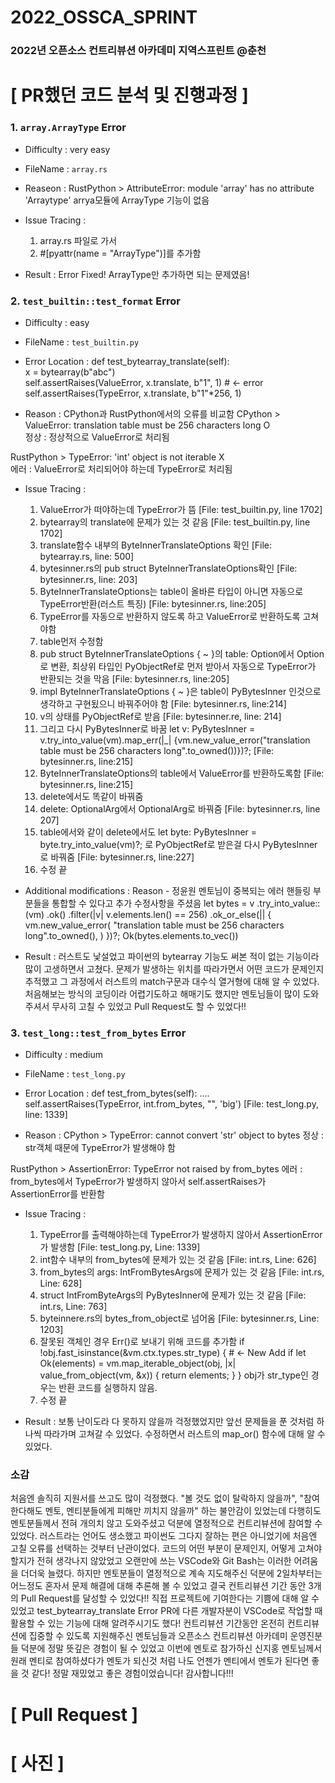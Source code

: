 # 2022_OSSCA_SPRINT
### 2022년 오픈소스 컨트리뷰션 아카데미 지역스프린트 @춘천

# [ PR했던 코드 분석 및 진행과정 ]
### 1. `array.ArrayType` Error
- Difficulty : very easy

- FileName : `array.rs` 

- Reaseon : RustPython > AttributeError: module 'array' has no attribute 'Arraytype'
            arrya모듈에 ArrayType 기능이 없음
            
- Issue Tracing :
  1. array.rs 파일로 가서
  2. #[pyattr(name = "ArrayType")]를 추가함

- Result : Error Fixed! ArrayType만 추가하면 되는 문제였음!

### 2. `test_builtin::test_format` Error
- Difficulty : easy

- FileName : `test_builtin.py`

- Error Location :
def test_bytearray_translate(self): <br>
        x = bytearray(b"abc") <br>
        self.assertRaises(ValueError, x.translate, b"1", 1) # <- error <br>
        self.assertRaises(TypeError, x.translate, b"1"*256, 1)
        
- Reason : CPython과 RustPython에서의 오류를 비교함
CPython > ValueError: translation table must be 256 characters long O <br>
정상 : 정상적으로 ValueError로 처리됨 

RustPython > TypeError: 'int' object is not iterable X <br>
에러 : ValueError로 처리되어야 하는데 TypeError로 처리됨

- Issue Tracing :
  1. ValueError가 떠야하는데 TypeError가 뜸    [File: test_builtin.py, line 1702]
  2. bytearray의 translate에 문제가 있는 것 같음    [File: test_builtin.py, line 1702]
  3. translate함수 내부의 ByteInnerTranslateOptions 확인    [File: bytearray.rs, line: 500]
  4. bytesinner.rs의 pub struct ByteInnerTranslateOptions확인    [File: bytesinner.rs, line: 203]
  5. ByteInnerTranslateOptions는 table이 올바른 타입이 아니면 자동으로 TypeError반환(러스트 특징)    [File: bytesinner.rs, line:205]
  6. TypeError를 자동으로 반환하지 않도록 하고 ValueError로 반환하도록 고쳐야함 
  7. table먼저 수정함
  8. pub struct ByteInnerTranslateOptions { ~ }의 table: Option<PyBytesInner>에서 Option<PyObjectRef>로 변환, 최상위 타입인 PyObjectRef로 먼저 받아서
    자동으로 TypeError가 반환되는 것을 막음    [File: bytesinner.rs, line:205]
  9. impl ByteInnerTranslateOptions { ~ }은 table이 PyBytesInner 인것으로 생각하고 구현됬으니 바꿔주어야 함    [File: bytesinner.rs, line:214]
  10. v의 상태를 PyObjectRef로 받음    [File: bytesinner.re, line: 214]
  11. 그리고 다시 PyBytesInner로 바꿈    let v: PyBytesInner = v.try_into_value(vm).map_err(|_| {vm.new_value_error("translation table must be 256 characters long".to_owned())})?;    [File: bytesinner.rs, line:215]
  12. ByteInnerTranslateOptions의 table에서 ValueError를 반환하도록함    [File: bytesinner.rs, line:215]
  13. delete에서도 똑같이 바꿔줌
  14. delete: OptionalArg<PyBytesInner>에서 OptionalArg<PyObjectRef>로 바꿔줌    [File: bytesinner.rs, line 207]
  15. table에서와 같이 delete에서도 let byte: PyBytesInner = byte.try_into_value(vm)?; 로 PyObjectRef로 받은걸 다시 PyBytesInner로 바꿔줌 [File: bytesinner.rs, line:227]
  16. 수정 끝
  
- Additional modifications : 
  Reason - 정윤원 멘토님이 중복되는 에러 핸들링 부분들을 통합할 수 있다고 추가 수정사항을 주셨음 
  let bytes = v
                    .try_into_value::<PyBytesInner>(vm)
                    .ok()
                    .filter(|v| v.elements.len() == 256)
                    .ok_or_else(|| {
                        vm.new_value_error(
                            "translation table must be 256 characters long".to_owned(),
                        )
                    })?;
                Ok(bytes.elements.to_vec())
- Result : 러스트도 낯설었고 파이썬의 bytearray 기능도 써본 적이 없는 기능이라 많이 고생하면서 고쳤다. 문제가 발생하는 위치를 따라가면서 어떤 코드가 문제인지 
           추적했고 그 과정에서 러스트의 match구문과 대수식 열거형에 대해 알 수 있었다. 처음해보는 방식의 코딩이라 어렵기도하고 해매기도 했지만 멘토님들이 
           많이 도와주셔서 무사히 고칠 수 있었고 Pull Request도 할 수 있었다!!

### 3. `test_long::test_from_bytes` Error 
- Difficulty : medium
 
- FileName : `test_long.py`
  
- Error Location : 
def test_from_bytes(self):
....
self.assertRaises(TypeError, int.from_bytes, "", 'big')    [File: test_long.py, line: 1339]
  
- Reason : 
CPython > TypeError: cannot convert 'str' object to bytes
정상 : str객체 때문에 TypeError가 발생해야 함

RustPython > AssertionError: TypeError not raised by from_bytes
에러 : from_bytes에서 TypeError가 발생하지 않아서 self.assertRaises가 AssertionError를 반환함
  
- Issue Tracing : 
  1. TypeError를 출력해야하는데 TypeError가 발생하지 않아서 AssertionError가 발생함    [File: test_long.py, Line: 1339]
  2. int함수 내부의 from_bytes에 문제가 있는 것 같음    [File: int.rs, Line: 626]
  3. from_bytes의 args: IntFromBytesArgs에 문제가 있는 것 같음    [File: int.rs, Line: 628]
  4. struct IntFromByteArgs의 PyBytesInner에 문제가 있는 것 같음    [File: int.rs, Line: 763] 
  5. byteinnere.rs의 bytes_from_object로 넘어옴    [File: bytesinner.rs, Line: 1203]
  6. 잘못된 객체인 경우 Err()로 보내기 위해 코드를 추가함 
     if !obj.fast_isinstance(&vm.ctx.types.str_type) { # <- New Add
           if let Ok(elements) = vm.map_iterable_object(obj, |x| value_from_object(vm, &x)) {
               return elements;
           }
     }
     obj가 str_type인 경우는 반환 코드를 실행하지 않음.                                                       
  7. 수정 끝

- Result : 보통 난이도라 다 못하지 않을까 걱정했었지만 앞선 문제들을 푼 것처럼 하나씩 따라가며 고쳐갈 수 있었다. 수정하면서 러스트의 map_or() 함수에
           대해 알 수 있었다.      

### 소감
처음엔 솔직히 지원서를 쓰고도 많이 걱정했다. \"볼 것도 없이 탈락하지 않을까\", \"참여한다해도 멘토, 멘티분들에게 피해만 끼치지 않을까\" 하는 불안감이 있었는데 
다행히도 멘토분들께서 전혀 개의치 않고 도와주셨고 덕분에 열정적으로 컨트리뷰션에 참여할 수 있었다. 러스트라는 언어도 생소했고 파이썬도 그다지 잘하는 편은 아니었기에
처음엔 고칠 오류를 선택하는 것부터 난관이었다. 코드의 어떤 부분이 문제인지, 어떻게 고쳐야 할지가 전혀 생각나지 않았었고 오랜만에 쓰는 VSCode와 Git Bash는 이러한 
어려움을 더더욱 늘렸다. 하지만 멘토분들이 열정적으로 계속 지도해주신 덕분에 2일차부터는 어느정도 혼자서 문제 해결에 대해 추론해 볼 수 있었고 결국 컨트리뷰션 기간 동안
3개의 Pull Request를 달성할 수 있었다!! 직접 프로젝트에 기여한다는 기쁨에 대해 알 수 있었고 test_bytearray_translate Error PR에 다른 개발자분이 VSCode로 
작업할 때 활용할 수 있는 기능에 대해 알려주시기도 했다! 컨트리뷰션 기간동안 온전히 컨트리뷰션에 집중할 수 있도록 지원해주신 멘토님들과 오픈소스 컨트리뷰션 아카데미
운영진분들 덕분에 정말 뜻깊은 경험이 될 수 있었고 이번에 멘토로 참가하신 신지홍 멘토님께서 원래 멘티로 참여하셨다가 멘토가 되신것 처럼 나도 언젠가 멘티에서 멘토가
된다면 좋을 것 같다! 정말 재밌었고 좋은 경험이었습니다! 감사합니다!!!                                                            
      
# [ Pull Request ]
                                                            
# [ 사진 ]                                                             
